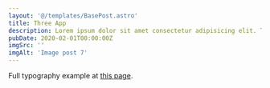 ```yaml
---
layout: '@/templates/BasePost.astro'
title: Three App
description: Lorem ipsum dolor sit amet consectetur adipisicing elit. Tenetur vero esse non molestias eos excepturi.
pubDate: 2020-02-01T00:00:00Z
imgSrc: ''
imgAlt: 'Image post 7'
---
```


Full typography example at [this page](../sixth-post/).
